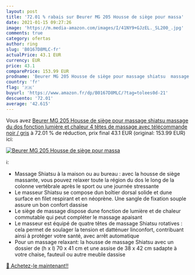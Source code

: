 ```yaml
---
layout: post
title: '72.01 % rabais sur Beurer MG 205 Housse de siège pour massa'
date: 2021-01-15 09:27:26
image: 'https://m.media-amazon.com/images/I/41NY9+GJzEL._SL200_.jpg'
comments: true
category: ofertas
author: ring
slug: 'B0167D8MLC-fr'
actualPrice: 43.1 EUR
currency: EUR
price: 43.1
comparePrice: 153.99 EUR
prodname: 'Beurer MG 205 Housse de siège pour massage shiatsu  massage du dos  fonction lumière et chaleur  4 têtes de massage  avec télécommande  noir / gris'
country: 'fr'
flag: '🇫🇷'
buyurl: 'https://www.amazon.fr/dp/B0167D8MLC/?tag=tolees0d-21'
descuento: '72.01'
average: '42.615'
---
```


Vous avez [Beurer MG 205 Housse de siège pour massage shiatsu  massage du dos  fonction lumière et chaleur  4 têtes de massage  avec télécommande  noir / gris](https://www.amazon.fr/dp/B0167D8MLC/?tag=tolees0d-21)  à  72.01 % de réduction, prix final  43.1 EUR (original: 153.99 EUR) ici:

[![Beurer MG 205 Housse de siège pour massa](https://m.media-amazon.com/images/I/41NY9+GJzEL._SL200_.jpg)](https://www.amazon.fr/dp/B0167D8MLC/?tag=tolees0d-21)

ℹ️:

- Massage Shiatsu à la maison ou au bureau : avec la housse de siège massante, vous pouvez relaxer toute la région du dos le long de la colonne vertébrale après le sport ou une journée stressante
- Le masseur Shiatsu se compose dun boîtier dorsal solide et dune surface en filet respirant et en néoprène. Une sangle de fixation souple assure un bon confort dassise
- Le siège de massage dispose dune fonction de lumière et de chaleur commutable qui peut compléter le massage apaisant
- Le masseur est équipé de quatre têtes de massage Shiatsu rotatives : cela permet de soulager la tension et datténuer linconfort, contribuant ainsi à protéger votre santé, avec arrêt automatique
- Pour un massage relaxant: la housse de massage Shiatsu avec un dossier de (h x l) 70 x 41 cm et une assise de 38 x 42 cm sadapte à votre chaise, fauteuil ou autre meuble dassise

[🛒 Achetez-le maintenant!!](https://www.amazon.fr/dp/B0167D8MLC/?tag=tolees0d-21)
